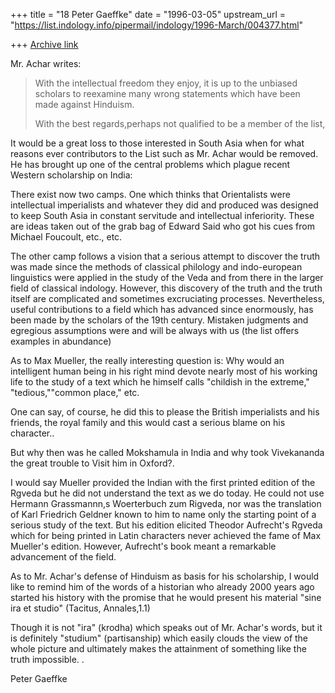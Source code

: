 +++
title = "18 Peter Gaeffke"
date = "1996-03-05"
upstream_url = "https://list.indology.info/pipermail/indology/1996-March/004377.html"

+++
[Archive link](https://list.indology.info/pipermail/indology/1996-March/004377.html)


Mr. Achar writes:
> 
> With the intellectual freedom they enjoy, it is up to the unbiased scholars to
> reexamine many wrong statements which have been made against Hinduism.
> 
> With the best regards,perhaps not qualified to be a member of the list,

It would be a great loss to those interested in South Asia when for what 
reasons ever contributors to the List such as Mr. Achar would be removed. He 
has brought up one of the central problems which plague recent Western 
scholarship on India:

There exist now two camps. One which thinks that Orientalists were 
intellectual imperialists and whatever they did and produced was designed 
to keep South Asia in constant  servitude and intellectual inferiority. 
These are ideas taken out of the grab bag of Edward Said who got his cues 
from Michael Foucoult, etc., etc.

The other camp follows a vision that a serious attempt to discover the
truth was made since the methods of classical philology and indo-european
linguistics were applied in the study of the Veda and from there in the
larger field of classical indology. However, this discovery of the truth
and the truth itself are complicated and sometimes excruciating processes. 
Nevertheless, useful contributions to a field which has advanced since
enormously, has been made by the scholars of the 19th century. Mistaken
judgments and egregious assumptions were and will be always with us 
(the list offers examples in abundance)

As to Max Mueller, the really interesting question is: Why would an 
intelligent human being in his right mind devote nearly most of his 
working life to the study of a text which he himself calls "childish in 
the extreme," "tedious,""common place," etc. 

One can say, of course, he did this to please the British imperialists 
and his friends, the royal family and this would cast a serious blame on 
his character.. 

But why then was he called Mokshamula in India and why took Vivekananda
the great trouble to Visit him in Oxford?. 

I would say Mueller provided the Indian with the first printed edition of 
the Rgveda but he did not understand the text as we do today. He could 
not use Hermann Grassmannn,s Woerterbuch zum Rigveda, nor was the 
translation of Karl Friedrich Geldner known to him to name only the 
starting point of a serious study of the text. But his edition elicited 
Theodor Aufrecht's Rgveda which for being printed in Latin characters never 
achieved the fame of Max Mueller's edition. However, Aufrecht's book 
meant a remarkable advancement  of the field.

As to Mr. Achar's defense of Hinduism as basis for his scholarship, I 
would like to remind him of the words of a historian who already 2000 
years ago started his history with the promise that he would present 
his material "sine ira et studio" (Tacitus, Annales,1.1)

Though it is not "ira" (krodha) which speaks out of Mr. Achar's words, but 
it is definitely "studium" (partisanship) which easily clouds the view of 
the whole picture and ultimately makes the attainment of something like the 
truth impossible. .  

Peter Gaeffke




